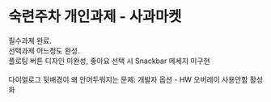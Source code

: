 # 숙련주차 개인과제 - 사과마켓
필수과제 완료.<br>
선택과제 어느정도 완성.<br>
플로팅 버튼 디자인 미완성, 좋아요 선택 시 Snackbar 메세지 미구현<br>
<br>
다이얼로그 뒷배경이 왜 안어두워지는 문제: 개발자 옵션 - HW 오버레이 사용안함 활성화<br>
